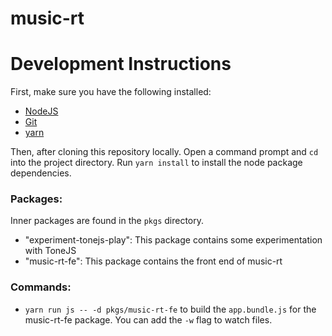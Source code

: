 # music-rt

# Development Instructions

First, make sure you have the following installed:

- [NodeJS](https://nodejs.org/en/)
- [Git](https://git-scm.com/)
- [yarn](https://yarnpkg.com/en/docs/install)

Then, after cloning this repository locally. Open a command prompt and `cd` into the project directory. Run `yarn install` to install the node package dependencies.

### Packages:

Inner packages are found in the `pkgs` directory.

- "experiment-tonejs-play": This package contains some experimentation with ToneJS
- "music-rt-fe": This package contains the front end of music-rt

### Commands:

- `yarn run js -- -d pkgs/music-rt-fe` to build the `app.bundle.js` for the music-rt-fe package. You can add the `-w` flag to watch files.